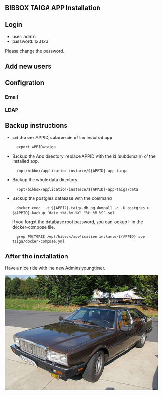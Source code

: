 ## BIBBOX TAIGA APP Installation 

## Login

* user: admin
* password: 123123

Please change the password. 

## Add new users

## Configration

### Email 
### LDAP

## Backup instructions

* set the env APPID, subdomain of the installed app

        export APPID=taiga

* Backup the App directory, replace APPID with the id (subdomain) of the installed app. 

        /opt/bibbox/application-instance/${APPID}-app-taiga
        
* Backup the whole data directory 
    
        /opt/bibbox/application-instance/${APPID}-app-taiga/data
        
* Backup the postgres database with the command
       
        docker exec  -t ${APPID}-taiga-db pg_dumpall -c -U postgres > ${APPID}-backup_`date +%d-%m-%Y"_"%H_%M_%S`.sql

   if you forgot the database root password, you can lookup it in the docker-compose file. 
   
        grep POSTGRES /opt/bibbox/application-instance/${APPID}-app-taiga/docker-compose.yml

## After the installation

Have a nice ride with the new Admins youngtimer.

![FINAL](install-screen-final.jpg)

